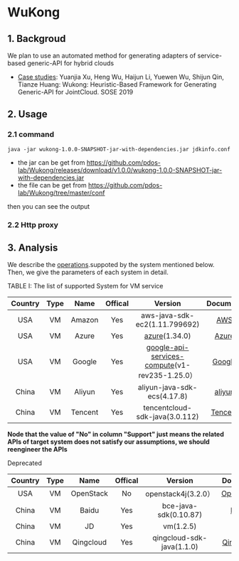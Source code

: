 # WuKong

##  1. Backgroud

  We plan to use an automated method for generating adapters of service-based generic-API for hybrid clouds
  
  - [Case studies](https://ieeexplore.ieee.org/document/8705827): Yuanjia Xu, Heng Wu, Haijun Li, Yuewen Wu, Shijun Qin, Tianze Huang:
Wukong: Heuristic-Based Framework for Generating Generic-API for JointCloud. SOSE 2019


##  2. Usage

### 2.1 command

```
java -jar wukong-1.0.0-SNAPSHOT-jar-with-dependencies.jar jdkinfo.conf
```

- the jar can be get from   https://github.com/pdos-lab/Wukong/releases/download/v1.0.0/wukong-1.0.0-SNAPSHOT-jar-with-dependencies.jar
- the file can be get from  https://github.com/pdos-lab/Wukong/tree/master/conf

then you can see the output

### 2.2 Http proxy

##  3. Analysis

We describe the [operations](docs/Operations.md).suppoted by the system mentioned below.
Then, we give the parameters of each system in detail.


TABLE I: The list of supported System for VM service

|  Country  |   Type    |   Name    |  Offical  |  Version  |      Document       |
| :-------: | :-------: | :-------: | :-------: | :-------: |      :-------:      |
|  USA      |     VM    |   Amazon    |    Yes    |   aws-java-sdk-ec2(1.11.799692)                       | [AWS](https://docs.aws.amazon.com/zh_cn/AmazonECS/latest/developerguide/logging-using-cloudtrail.html)                    |
|  USA      |     VM    |   Azure     |    Yes    |   [azure](https://github.com/Azure/azure-sdk-for-java.git)(1.34.0)                                    | [Azure](https://docs.azure.cn/zh-cn/virtual-machines/linux/quick-create-portal?toc=%2Fvirtual-machines%2Flinux%2Ftoc.json)|
|  USA      |     VM    |   Google    |    Yes    |   [google-api-services-compute](https://github.com/google/apis-client-generator.git)(v1-rev235-1.25.0）   | [Google](https://cloud.google.com/compute/docs/reference/rest/v1/)  |
|  China    |     VM    |   Aliyun    |    Yes    |   aliyun-java-sdk-ecs(4.17.8)                      | [aliyun](https://help.aliyun.com/document_detail/25484.html)        |
|  China    |     VM    |   Tencent   |    Yes    |   tencentcloud-sdk-java(3.0.112)                   | [Tencent](https://intl.cloud.tencent.com/product/api)               |


**Node that the value of "No" in column "Support" just means the related APIs
of target system does not satisfy our assumptions, we should reengineer the APIs**

Deprecated

|  Country  |   Type    |   Name    |  Offical  |  Version  |      Document       |
| :-------: | :-------: | :-------: | :-------: | :-------: |      :-------:      |
|  USA      |     VM    |   OpenStack |    No     |   openstack4j(3.2.0）                                                      | [OpenStack](https://docs.openstack.org/api-quick-start/)            |
|  China    |     VM    |   Baidu     |    Yes    |   bce-java-sdk(0.10.87)                            | [baidu](https://cloud.baidu.com/doc/BCC/API.html)                   |
|  China    |     VM    |   JD        |    Yes    |   vm(1.2.5)                                        | [JD](https://docs.jdcloud.com/cn/virtual-machines/product-overview) |
|  China    |     VM    |   Qingcloud |    Yes    |   qingcloud-sdk-java(1.1.0)                        | [QingCloud](https://www.qingcloud.com/products/instances/)          |

